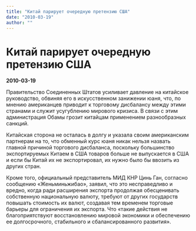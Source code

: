 ```yaml
---
title: "Китай парирует очередную претензию США"
date: "2010-03-19"
author: ""
---
```


# Китай парирует очередную претензию США

**2010-03-19** 

Правительство Соединенных Штатов усиливает давление на китайское руководство, обвиняя его в искусственном занижении юаня, что, по мнению американцев приводит к торговому дисбалансу между этими странами и служит усугублению мирового кризиса. В связи с этим администрация Обамы грозит китайцам применением разнообразных санкций.

Китайская сторона не осталась в долгу и указала своим американским партнерам на то, что обменный курс юаня никак нельзя назвать главной причиной торгового дисбаланса, поскольку большинство экспортируемых Китаем в США товаров больше не выпускается в США и если бы Китай их не экспортировал, их нужно было бы ввозить из других стран.

Кроме того,  официальный представитель МИД КНР Цинь Ган, согласно сообщению «Женьминьжибао», заявил, что это несправедливо и вредно, когда ради расширения экспорта продолжая обесценивать собственную национальную валюту, требуют от других государств повышать стоимость их валют, создавая тем временем торговые барьеры для ограничения их экспорта. Что «такие действия не благоприятствуют восстановлению мировой экономики и обеспечению ее долгосрочного, стабильного и сбалансированного развития».